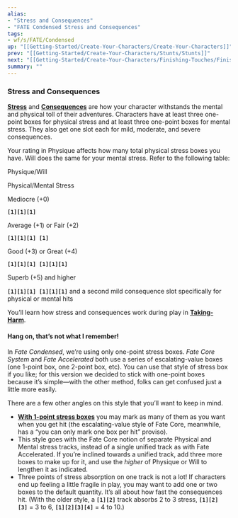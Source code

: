 ```yaml
---
alias:
- "Stress and Consequences"
- "FATE Condensed Stress and Consequences"
tags:
- wf/s/FATE/Condensed
up: "[[Getting-Started/Create-Your-Characters/Create-Your-Characters]]"
prev: "[[Getting-Started/Create-Your-Characters/Stunts/Stunts]]"
next: "[[Getting-Started/Create-Your-Characters/Finishing-Touches/Finishing-Touches]]"
summary: ""
---
```

### Stress and Consequences

**[Stress](../../../Challenges-Conflicts-and-Contests/Conflicts/Taking-Harm/Stress.md)** and **[Consequences](../../../Challenges-Conflicts-and-Contests/Conflicts/Taking-Harm/Consequences.md)** are how your character withstands the mental and physical toll of their adventures. Characters have at least three one-point boxes for physical stress and at least three one-point boxes for mental stress. They also get one slot each for mild, moderate, and severe consequences.

Your rating in Physique affects how many total physical stress boxes you have. Will does the same for your mental stress. Refer to the following table:

Physique/Will

Physical/Mental Stress

Mediocre (+0)

**`[1][1][1]`**

Average (+1) or Fair (+2)

**`[1][1][1] [1]`**

Good (+3) or Great (+4)

**`[1][1][1] [1][1][1]`**

Superb (+5) and higher

**`[1][1][1] [1][1][1]`** and a second mild consequence slot specifically for physical or mental hits

You’ll learn how stress and consequences work during play in **[Taking-Harm](../../../Challenges-Conflicts-and-Contests/Conflicts/Taking-Harm/Taking-Harm.md)**.

#### Hang on, that’s not what I remember!

In _Fate Condensed_, we’re using only one-point stress boxes. _Fate Core System_ and _Fate Accelerated_ both use a series of escalating-value boxes (one 1-point box, one 2-point box, etc). You can use that style of stress box if you like; for this version we decided to stick with one-point boxes because it’s simple—with the other method, folks can get confused just a little more easily.

There are a few other angles on this style that you’ll want to keep in mind.

- **[With 1-point stress boxes](../../../Challenges-Conflicts-and-Contests/Conflicts/Taking-Harm/Stress.md)** you may mark as many of them as you want when you get hit (the escalating-value style of Fate Core, meanwhile, has a “you can only mark one box per hit” proviso).
- This style goes with the Fate Core notion of separate Physical and Mental stress tracks, instead of a single unified track as with Fate Accelerated. If you’re inclined towards a unified track, add three more boxes to make up for it, and use the _higher_ of Physique or Will to lengthen it as indicated.
- Three points of stress absorption on one track is not a lot! If characters end up feeling a little fragile in play, you may want to add one or two boxes to the default quantity. It’s all about how fast the consequences hit. (With the older style, a **`[1][2]`** track absorbs 2 to 3 stress, **`[1][2][3]`** = 3 to 6, **`[1][2][3][4]`** = 4 to 10.)